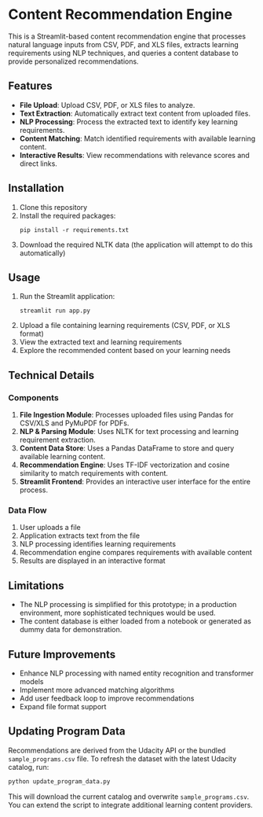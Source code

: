 # Content Recommendation Engine

This is a Streamlit-based content recommendation engine that processes natural language inputs from CSV, PDF, and XLS files, extracts learning requirements using NLP techniques, and queries a content database to provide personalized recommendations.

## Features

- **File Upload**: Upload CSV, PDF, or XLS files to analyze.
- **Text Extraction**: Automatically extract text content from uploaded files.
- **NLP Processing**: Process the extracted text to identify key learning requirements.
- **Content Matching**: Match identified requirements with available learning content.
- **Interactive Results**: View recommendations with relevance scores and direct links.

## Installation

1. Clone this repository
2. Install the required packages:
   ```
   pip install -r requirements.txt
   ```
3. Download the required NLTK data (the application will attempt to do this automatically)

## Usage

1. Run the Streamlit application:
   ```
   streamlit run app.py
   ```
2. Upload a file containing learning requirements (CSV, PDF, or XLS format)
3. View the extracted text and learning requirements
4. Explore the recommended content based on your learning needs

## Technical Details

### Components

1. **File Ingestion Module**: Processes uploaded files using Pandas for CSV/XLS and PyMuPDF for PDFs.
2. **NLP & Parsing Module**: Uses NLTK for text processing and learning requirement extraction.
3. **Content Data Store**: Uses a Pandas DataFrame to store and query available learning content.
4. **Recommendation Engine**: Uses TF-IDF vectorization and cosine similarity to match requirements with content.
5. **Streamlit Frontend**: Provides an interactive user interface for the entire process.

### Data Flow

1. User uploads a file
2. Application extracts text from the file
3. NLP processing identifies learning requirements
4. Recommendation engine compares requirements with available content
5. Results are displayed in an interactive format

## Limitations

- The NLP processing is simplified for this prototype; in a production environment, more sophisticated techniques would be used.
- The content database is either loaded from a notebook or generated as dummy data for demonstration.

## Future Improvements

- Enhance NLP processing with named entity recognition and transformer models
- Implement more advanced matching algorithms
- Add user feedback loop to improve recommendations
- Expand file format support

## Updating Program Data

Recommendations are derived from the Udacity API or the bundled `sample_programs.csv` file. To refresh the dataset with the latest Udacity catalog, run:

```bash
python update_program_data.py
```

This will download the current catalog and overwrite `sample_programs.csv`. You can extend the script to integrate additional learning content providers.

